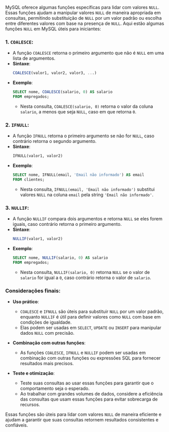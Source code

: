 MySQL oferece algumas funções específicas para lidar com valores `NULL`. Essas funções ajudam a manipular valores `NULL` de maneira apropriada em consultas, permitindo substituição de `NULL` por um valor padrão ou escolha entre diferentes valores com base na presença de `NULL`. Aqui estão algumas funções `NULL` em MySQL úteis para iniciantes:

### 1. **`COALESCE`**:

- A função `COALESCE` retorna o primeiro argumento que não é `NULL` em uma lista de argumentos.
- **Sintaxe**:
    ```sql
    COALESCE(valor1, valor2, valor3, ...)
    ```
- **Exemplo**:
    ```sql
    SELECT nome, COALESCE(salario, 0) AS salario
    FROM empregados;
    ```
    - Nesta consulta, `COALESCE(salario, 0)` retorna o valor da coluna `salario`, a menos que seja `NULL`, caso em que retorna `0`.

### 2. **`IFNULL`**:

- A função `IFNULL` retorna o primeiro argumento se não for `NULL`, caso contrário retorna o segundo argumento.
- **Sintaxe**:
    ```sql
    IFNULL(valor1, valor2)
    ```
- **Exemplo**:
    ```sql
    SELECT nome, IFNULL(email, 'Email não informado') AS email
    FROM clientes;
    ```
    - Nesta consulta, `IFNULL(email, 'Email não informado')` substitui valores `NULL` na coluna `email` pela string `'Email não informado'`.

### 3. **`NULLIF`**:

- A função `NULLIF` compara dois argumentos e retorna `NULL` se eles forem iguais, caso contrário retorna o primeiro argumento.
- **Sintaxe**:
    ```sql
    NULLIF(valor1, valor2)
    ```
- **Exemplo**:
    ```sql
    SELECT nome, NULLIF(salario, 0) AS salario
    FROM empregados;
    ```
    - Nesta consulta, `NULLIF(salario, 0)` retorna `NULL` se o valor de `salario` for igual a `0`, caso contrário retorna o valor de `salario`.

### Considerações finais:

- **Uso prático**:
    - `COALESCE` e `IFNULL` são úteis para substituir `NULL` por um valor padrão, enquanto `NULLIF` é útil para definir valores como `NULL` com base em condições de igualdade.
    - Elas podem ser usadas em `SELECT`, `UPDATE` ou `INSERT` para manipular dados `NULL` com precisão.

- **Combinação com outras funções**:
    - As funções `COALESCE`, `IFNULL` e `NULLIF` podem ser usadas em combinação com outras funções ou expressões SQL para fornecer resultados mais precisos.

- **Teste e otimização**:
    - Teste suas consultas ao usar essas funções para garantir que o comportamento seja o esperado.
    - Ao trabalhar com grandes volumes de dados, considere a eficiência das consultas que usam essas funções para evitar sobrecarga de recursos.

Essas funções são úteis para lidar com valores `NULL` de maneira eficiente e ajudam a garantir que suas consultas retornem resultados consistentes e confiáveis.